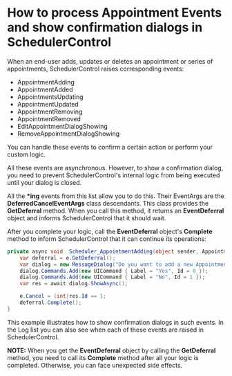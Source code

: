 
# How to process Appointment Events and show confirmation dialogs in SchedulerControl

When an end-user adds, updates or deletes an appointment or series of appointments, SchedulerControl raises corresponding events: 

-   AppointmentAdding
-   AppointmentAdded
-   AppointmentsUpdating
-   AppointmentUpdated
-   AppointmentRemoving
-   AppointmentRemoved
-   EditAppointmentDialogShowing
-   RemoveAppointmentDialogShowing

You can handle these events to confirm a certain action or perform your custom logic. 

All these events are asynchronous. However, to show a confirmation dialog, you need to prevent SchedulerControl's internal logic from being executed until your dialog is closed. 

All the **\*ing** events from this list allow you to do this. Their EventArgs are the **DeferredCancelEventArgs** class descendants. This class provides the **GetDeferral** method. When you call this method, it returns an **EventDeferral** object and informs SchedulerControl that it should wait. 

After you complete your logic, call the **EventDeferral** object's **Complete** method to inform SchedulerControl that it can continue its operations: 

````cs
private async void  Scheduler_AppointmentAdding(object sender, AppointmentAddingEventArgs e) {
    var deferral = e.GetDeferral();
    var dialog = new MessageDialog("Do you want to add a new Appointment?", "Confirmation");
    dialog.Commands.Add(new UICommand { Label = "Yes", Id = 0 });
    dialog.Commands.Add(new UICommand { Label = "No", Id = 1 });
    var res = await dialog.ShowAsync();

    e.Cancel = (int)res.Id == 1;
    deferral.Complete();
}
````

This example illustrates how to show confirmation dialogs in such events. In the Log list you can also see when each of these events are raised in SchedulerControl.

**NOTE:**
When you get the **EventDeferral** object by calling the **GetDeferral** method, you need to call its **Complete** method after all your logic is completed. Otherwise, you can face unexpected side effects.  